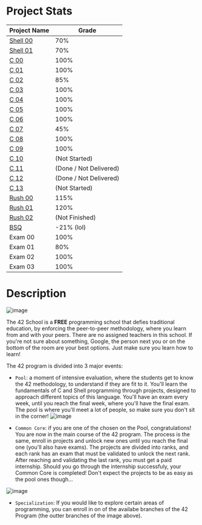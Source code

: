 # Project Stats

Project Name | Grade 
-------------|--------
[Shell 00](/S00/) | 70%
[Shell 01](/S01/) | 70%
[C 00](/C00/) | 100%
[C 01](/C01/) | 100%
[C 02](/C02/) | 85%
[C 03](/C03/) | 100%
[C 04](/C04/) | 100%
[C 05](/C05/) | 100%
[C 06](/C06/) | 100%
[C 07](/C07/) | 45%
[C 08](/C08/) | 100%
[C 09](/C09/) | 100%
[C 10](/C10/) | (Not Started)
[C 11](/C11/) | (Done / Not Delivered)
[C 12](/C12/) | (Done / Not Delivered)
[C 13](/C13/) | (Not Started)
[Rush 00](/R00/) | 115%
[Rush 01](/R01/) | 120%
[Rush 02](/R02/) | (Not Finished)
[BSQ](/BSQ/)| -21% (lol)
Exam 00 | 100%
Exam 01 | 80%
Exam 02 | 100%
Exam 03 | 100%

# Description
![image](https://user-images.githubusercontent.com/93390807/215582336-7446fb5f-42da-4a91-82a7-c679d84a1f90.png)

The 42 School is a **FREE** programming school that defies traditional education, by enforcing the peer-to-peer methodology, where you learn from and with your peers. There are no assigned teachers in this school. If you're not sure about something, Google, the person next you or on the bottom of the room are your best options. Just make sure you learn how to learn!

The 42 program is divided into 3 major events:

 - `Pool`: a moment of intensive evaluation, where the students get to know the 42 methodology, to understand if they are fit to it. You'll learn the fundamentals of C and Shell programming through projects, designed to approach different topics of this language. You'll have an exam every week, until you reach the final week, where you'll have the final exam. The pool is where you'll meet a lot of people, so make sure you don't sit in the corner!
![image](https://user-images.githubusercontent.com/93390807/215581867-77c29610-d4b2-4592-9493-ef9e6bdc3307.png)

 - `Common Core`: if you are one of the chosen on the Pool, congratulations! You are now in the main course of the 42 program. The process is the same, enroll in projects and unlock new ones until you reach the final one (you'll also have exams). The projects are divided into ranks, and each rank has an exam that must be validated to unlock the next rank. After reaching and validating the last rank, you must get a paid internship. Should you go through the internship successfuly, your Common Core is completed! Don't expect the projects to be as easy as the pool ones though...
 
![image](https://user-images.githubusercontent.com/93390807/215581687-76f5bfdc-513d-4e60-9f6c-93c2cdd28663.png)

 - `Specialization`: If you would like to explore certain areas of programming, you can enroll in on of the availabe branches of the 42 Program (the outter branches of the image above).


